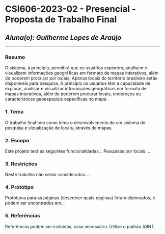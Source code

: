 # **CSI606-2023-02 - Presencial - Proposta de Trabalho Final**

## *Aluna(o): Guilherme Lopes de Araújo*

--------------

<!-- Descrever um resumo sobre o trabalho. -->

### Resumo
O sistema, à princípio, permitirá que os usuários explorem, analisem e visualizem informações geográficas em formato de mapas interativos, além de poderem procurar por locais. Apenas locais do território brasileiro estão disponíveis para pesquisa.
A princípio os usuários têm a capacidade de explorar, analisar e visualizar informações geográficas em formato de mapas interativos, além de poderem procurar locais, endereços ou características geoespaciais específicas no mapa.

<!-- Apresentar o tema. -->
### 1. Tema

  O trabalho final tem como tema o desenvolvimento de um sistema de pesquisa e vizualização de locais, através de mapas.

<!-- Descrever e limitar o escopo da aplicação. -->
### 2. Escopo

  Este projeto terá as seguintes funcionalidades:
    . Pesquisas por locais ...

<!-- Apresentar restrições de funcionalidades e de escopo. -->
### 3. Restrições

  Neste trabalho não serão considerados ...

<!-- Construir alguns protótipos para a aplicação, disponibilizá-los no Github e descrever o que foi considerado. //-->
### 4. Protótipo

  Protótipos para as páginas (descrever quais páginas) foram elaborados, e podem ser encontrados em...

### 5. Referências

  Referências podem ser incluídas, caso necessário. Utilize o padrão ABNT.
